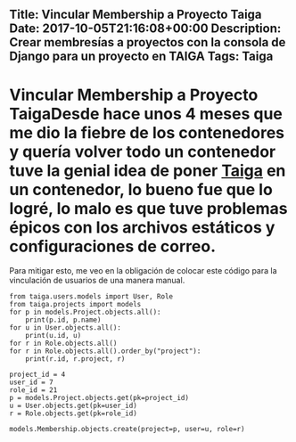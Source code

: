Title: Vincular Membership a Proyecto Taiga
Date: 2017-10-05T21:16:08+00:00
Description: Crear membresías a proyectos con la consola de Django para un proyecto en TAIGA
Tags: Taiga
---
# Vincular Membership a Proyecto TaigaDesde hace unos 4 meses que me dio la fiebre de los contenedores y quería volver todo un contenedor tuve la genial idea de poner [Taiga](https://taiga.io) en un contenedor, lo bueno fue que lo logré, lo malo es que tuve problemas épicos con los archivos estáticos y configuraciones de correo.

Para mitigar esto, me veo en la obligación de colocar este código para la vinculación de usuarios de una manera manual.

```
from taiga.users.models import User, Role
from taiga.projects import models
for p in models.Project.objects.all():
    print(p.id, p.name)
for u in User.objects.all():
    print(u.id, u)
for r in Role.objects.all()
for r in Role.objects.all().order_by("project"):
    print(r.id, r.project, r)

project_id = 4
user_id = 7
role_id = 21
p = models.Project.objects.get(pk=project_id)
u = User.objects.get(pk=user_id)
r = Role.objects.get(pk=role_id)

models.Membership.objects.create(project=p, user=u, role=r)
```
